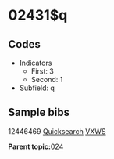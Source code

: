 # 02431$q

## Codes

-   Indicators
    -   First: 3
    -   Second: 1
-   Subfield: q

## Sample bibs

12446469 [Quicksearch](https://search.library.yale.edu/catalog/12446469) [VXWS](http://prodorbis.library.yale.edu:7014/vxws/GetHoldingsService?bibId=12446469)

**Parent topic:**[024](../../tags/024/024.md)


